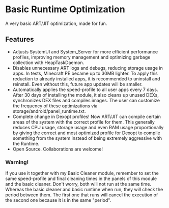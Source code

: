 # Basic Runtime Optimization
A very basic ART/JIT optimization, made for fun.

## Features
- Adjusts SystemUI and System_Server for more efficient performance profiles, improving memory management and optimizing garbage collection with HeapTaskDaemon.
- Disables unnecessary ART logs and debugs, reducing storage usage in apps. In tests, Minecraft PE became up to 30MB lighter. To apply this reduction to already installed apps, it is recommended to uninstall and reinstall. Even without this, future app updates will be smaller.
- Automatically applies the speed-profile to all user apps every 7 days. After 30 days of installing the module, it also cleans up unused DEXs, synchronizes DEX files and compiles images. The user can customize the frequency of these optimizations via storage/android/panel_runtime.txt.
- Complete change in Dexopt profiles! Now ART/JIT can compile certain areas of the system with the correct profile for them. This generally reduces CPU usage, storage usage and even RAM usage proportionally by giving the correct and most optimized profile for Dexopt to compile something from the system instead of being extremely aggressive with the Runtime.
- Open Source. Collaborations are welcome!

### Warning!
If you use it together with my Basic Cleaner module, remember to set the same speed-profile and final cleaning times in the panels of this module and the basic cleaner. Don't worry, both will not run at the same time. Whereas the basic cleaner and basic runtime when run, they will check the period between them. The first one that runs will cancel the execution of the second one because it is in the same "period".

